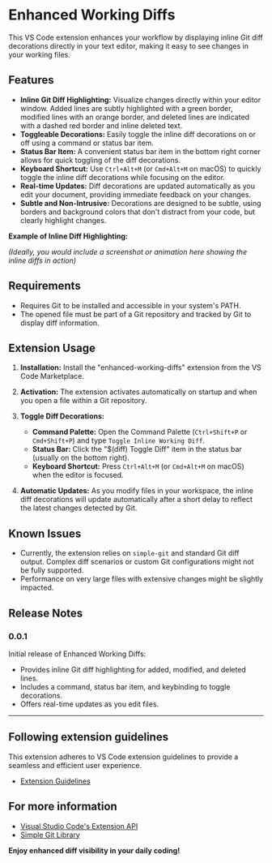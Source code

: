 # Enhanced Working Diffs

This VS Code extension enhances your workflow by displaying inline Git diff decorations directly in your text editor, making it easy to see changes in your working files.

## Features

* **Inline Git Diff Highlighting:** Visualize changes directly within your editor window. Added lines are subtly highlighted with a green border, modified lines with an orange border, and deleted lines are indicated with a dashed red border and inline deleted text.
* **Toggleable Decorations:** Easily toggle the inline diff decorations on or off using a command or status bar item.
* **Status Bar Item:** A convenient status bar item in the bottom right corner allows for quick toggling of the diff decorations.
* **Keyboard Shortcut:** Use `Ctrl+Alt+M` (or `Cmd+Alt+M` on macOS) to quickly toggle the inline diff decorations while focusing on the editor.
* **Real-time Updates:** Diff decorations are updated automatically as you edit your document, providing immediate feedback on your changes.
* **Subtle and Non-Intrusive:** Decorations are designed to be subtle, using borders and background colors that don't distract from your code, but clearly highlight changes.

**Example of Inline Diff Highlighting:**

*(Ideally, you would include a screenshot or animation here showing the inline diffs in action)*

## Requirements

*  Requires Git to be installed and accessible in your system's PATH.
*  The opened file must be part of a Git repository and tracked by Git to display diff information.

## Extension Usage

1. **Installation:** Install the "enhanced-working-diffs" extension from the VS Code Marketplace.
2. **Activation:** The extension activates automatically on startup and when you open a file within a Git repository.
3. **Toggle Diff Decorations:**
    * **Command Palette:** Open the Command Palette (`Ctrl+Shift+P` or `Cmd+Shift+P`) and type `Toggle Inline Working Diff`.
    * **Status Bar:** Click the "$(diff) Toggle Diff" item in the status bar (usually on the bottom right).
    * **Keyboard Shortcut:** Press `Ctrl+Alt+M` (or `Cmd+Alt+M` on macOS) when the editor is focused.

4. **Automatic Updates:** As you modify files in your workspace, the inline diff decorations will update automatically after a short delay to reflect the latest changes detected by Git.

## Known Issues

*  Currently, the extension relies on `simple-git` and standard Git diff output. Complex diff scenarios or custom Git configurations might not be fully supported.
*  Performance on very large files with extensive changes might be slightly impacted.

## Release Notes

### 0.0.1

Initial release of Enhanced Working Diffs:
* Provides inline Git diff highlighting for added, modified, and deleted lines.
* Includes a command, status bar item, and keybinding to toggle decorations.
* Offers real-time updates as you edit files.

---

## Following extension guidelines

This extension adheres to VS Code extension guidelines to provide a seamless and efficient user experience.

* [Extension Guidelines](https://code.visualstudio.com/api/references/extension-guidelines)

## For more information

* [Visual Studio Code's Extension API](https://code.visualstudio.com/api)
* [Simple Git Library](https://www.npmjs.com/package/simple-git)

**Enjoy enhanced diff visibility in your daily coding!**

